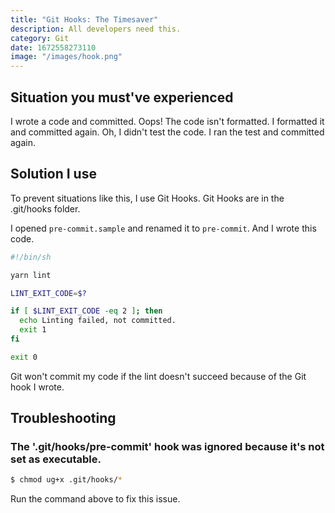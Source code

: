 ```yaml
---
title: "Git Hooks: The Timesaver"
description: All developers need this.
category: Git
date: 1672558273110
image: "/images/hook.png"
---
```



## **Situation you must've experienced**

I wrote a code and committed.
Oops! The code isn't formatted.
I formatted it and committed again.
Oh, I didn't test the code.
I ran the test and committed again.

## **Solution I use**

To prevent situations like this, I use Git Hooks.
Git Hooks are in the .git/hooks folder.

I opened `pre-commit.sample` and renamed it to `pre-commit`.
And I wrote this code.

```sh
#!/bin/sh

yarn lint

LINT_EXIT_CODE=$?

if [ $LINT_EXIT_CODE -eq 2 ]; then
  echo Linting failed, not committed.
  exit 1
fi

exit 0
```

Git won't commit my code if the lint doesn't succeed because of the Git hook I wrote.


## **Troubleshooting**


### The '.git/hooks/pre-commit' hook was ignored because it's not set as executable.


```sh
$ chmod ug+x .git/hooks/*
```

Run the command above to fix this issue.
